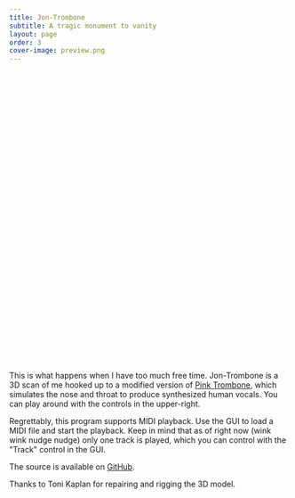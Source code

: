 ```yaml
---
title: Jon-Trombone
subtitle: A tragic monument to vanity
layout: page
order: 3
cover-image: preview.png
---
```


<!--
        ~
           .-~~^-.
         .'  O    \
        (_____,    \
         `----.     \
               \     \
                \     \
                 \     `.             _ _
                  \       ~- _ _ - ~       ~ - .
                   \                              ~-.
                    \                                `.
                     \    /               /       \    \
                      `. |         }     |         }    \
                        `|        /      |        /       \
                         |       /       |       /          \
                         |      /`- _ _ _|      /.- ~ ^-.     \
                         |     /         |     /          `.    \
                         |     |         |     |             -.   ` . _ _ _ _ _ _
                         |_____|         |_____|                ~ . _ _ _ _ _ _ _ >
-->

<style>
#jon-trombone-container {
    position: relative;
    width: 100%;
    padding-bottom: 100%;
    margin-top: 2.0rem;
    margin-bottom: 1.0rem;
}

#jon-trombone-container canvas {
    position: absolute;
    left: 0;
    top: 0;
    right: 0;
    bottom: 0;
    width: 100%;
    height: 100%;
}

</style>

<!-- Get latest version of Guify off of NPM -->
<script src="https://unpkg.com/guify"></script>
<script src="https://cdnjs.cloudflare.com/ajax/libs/three.js/84/three.min.js"></script>
<script src="dependencies/OrbitControls.js"></script>

<div id="jon-trombone-container"></div>

This is what happens when I have too much free time. Jon-Trombone is a 3D scan of me hooked up to a modified version of [Pink Trombone](https://dood.al/pinktrombone/), which simulates the nose and throat to produce synthesized human vocals. You can play around with the controls in the upper-right.

Regrettably, this program supports MIDI playback. Use the GUI to load a MIDI file and start the playback. Keep in mind that as of right now (wink wink nudge nudge) only one track is played, which you can control with the "Track" control in the GUI.

The source is available on [GitHub](https://github.com/colejd/jon-trombone).

Thanks to Toni Kaplan for repairing and rigging the 3D model.

<script src="jon-trombone.js"></script>

